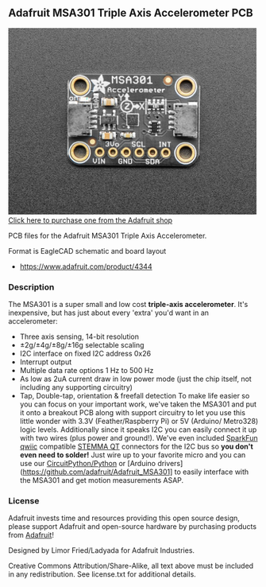 ## Adafruit MSA301 Triple Axis Accelerometer PCB

<a href="http://www.adafruit.com/products/4344"><img src="assets/4344.jpg?raw=true" width="500px"><br/>
Click here to purchase one from the Adafruit shop</a>

PCB files for the Adafruit MSA301 Triple Axis Accelerometer. 

Format is EagleCAD schematic and board layout
* https://www.adafruit.com/product/4344

### Description

The MSA301 is a super small and low cost **triple-axis accelerometer**. It's inexpensive, but has just about every 'extra' you'd want in an accelerometer:

* Three axis sensing, 14-bit resolution
* ±2g/±4g/±8g/±16g selectable scaling
* I2C interface on fixed I2C address 0x26
* Interrupt output
* Multiple data rate options 1 Hz to 500 Hz
* As low as 2uA current draw in low power mode (just the chip itself, not including any supporting circuitry)
* Tap, Double-tap, orientation & freefall detection
To make life easier so you can focus on your important work, we've taken the MSA301 and put it onto a breakout PCB along with support circuitry to let you use this little wonder with 3.3V (Feather/Raspberry Pi) or 5V (Arduino/ Metro328) logic levels. Additionally since it speaks I2C you can easily connect it up with two wires (plus power and ground!).  We've even included [SparkFun qwiic](https://www.sparkfun.com/qwiic) compatible [STEMMA QT](https://learn.adafruit.com/introducing-adafruit-stemma-qt) connectors for the I2C bus so **you don't even need to solder!** Just wire up to your favorite micro and you can use our [CircuitPython/Python](https://github.com/adafruit/Adafruit_CircuitPython_MSA301) or [Arduino drivers](https://github.com/adafruit/Adafruit_MSA301] to easily interface with the MSA301 and get motion measurements ASAP.

### License

Adafruit invests time and resources providing this open source design, please support Adafruit and open-source hardware by purchasing products from [Adafruit](https://www.adafruit.com)!

Designed by Limor Fried/Ladyada for Adafruit Industries.

Creative Commons Attribution/Share-Alike, all text above must be included in any redistribution. 
See license.txt for additional details.
